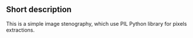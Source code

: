 <h2> Short description </h2>
<p>This is a simple image stenography, which use PIL Python library for pixels extractions. </p>

